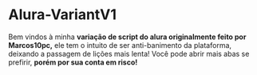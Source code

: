 # Alura-VariantV1

Bem vindos à minha **variação de script do alura originalmente feito por Marcos10pc,** ele tem o intuito de ser anti-banimento da plataforma, deixando a passagem de lições mais lenta! Você pode abrir mais abas se prefirir, **porém por sua conta em risco!**
